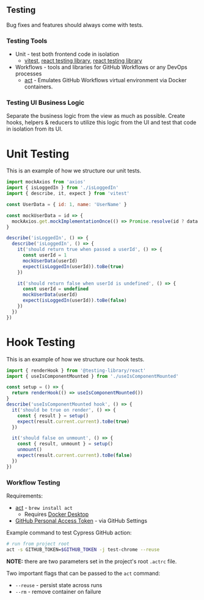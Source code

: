 ## Testing

Bug fixes and features should always come with tests.

### Testing Tools

- Unit - test both frontend code in isolation
  - [vitest](https://vitest.dev/guide/), [react testing library](https://testing-library.com/docs/react-testing-library/intro/), [react testing library](https://testing-library.com/docs/react-testing-library/api/#renderhook)
- Workflows - tools and libraries for GitHub Workflows or any DevOps processes
  - [act](https://github.com/nektos/act) - Emulates GitHub Workflows virtual environment via Docker containers.

### Testing UI Business Logic

Separate the business logic from the view as much as possible. Create hooks, helpers & reducers to utilize this logic from the UI and test that code in isolation from its UI.

# Unit Testing

This is an example of how we structure our unit tests.

```js
import mockAxios from 'axios'
import { isLoggedIn } from './isLoggedIn'
import { describe, it, expect } from 'vitest'

const UserData = { id: 1, name: 'UserName' }

const mockUserData = id => {
  mockAxios.get.mockImplementationOnce(() => Promise.resolve(id ? data : undefined))
}

describe('isLoggedIn', () => {
  describe('isLoggedIn', () => {
    it('should return true when passed a userId', () => {
      const userId = 1
      mockUserData(userId)
      expect(isLoggedIn(userId)).toBe(true)
    })

    it('should return false when userId is undefined', () => {
      const userId = undefined
      mockUserData(userId)
      expect(isLoggedIn(userId)).toBe(false)
    })
  })
})
```

# Hook Testing

This is an example of how we structure our hook tests.

```js
import { renderHook } from '@testing-library/react'
import { useIsComponentMounted } from './useIsComponentMounted'

const setup = () => {
  return renderHook(() => useIsComponentMounted())
}
describe('useIsComponentMounted hook', () => {
  it('should be true on render', () => {
    const { result } = setup()
    expect(result.current.current).toBe(true)
  })

  it('should false on unmount', () => {
    const { result, unmount } = setup()
    unmount()
    expect(result.current.current).toBe(false)
  })
})
```

### Workflow Testing

Requirements: 
- [act](https://github.com/nektos/act) - `brew install act`
  - Requires [Docker Desktop](https://docs.docker.com/get-docker/)
- [GitHub Personal Access Token](https://docs.github.com/en/actions/security-guides/automatic-token-authentication) - via GitHub Settings

Example command to test Cypress GitHub action:
```sh
# run from project root
act -s GITHUB_TOKEN=$GITHUB_TOKEN -j test-chrome --reuse
```

**NOTE:** there are two parameters set in the project's root `.actrc` file.

Two important flags that can be passed to the `act` command:
- `--reuse` - persist state across runs
- `--rm` - remove container on failure 

